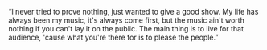 “I never tried to prove nothing, just wanted to give a good show. My life has always been my music, it's always come first, but the music ain't worth nothing if you can't lay it on the public. The main thing is to live for that audience, 'cause what you're there for is to please the people.”